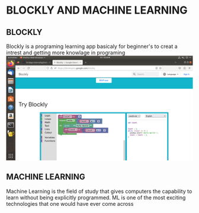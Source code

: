 # BLOCKLY AND MACHINE LEARNING
## BLOCKLY
Blockly is a programing learning app basicaly for beginner's to creat a intrest and getting more knowlage in programing 
 ![image](https://github.com/kpr22102210/10-Days-internship/blob/main/img/Screenshot%20from%202023-05-12%2010-34-11.png)
 
 ## MACHINE LEARNING
 Machine Learning is the field of study that gives computers the capability to learn without being explicitly programmed. ML is one of the most exciting technologies that one would have ever come across

 
 
